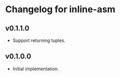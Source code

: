 # Changelog for inline-asm

## v0.1.1.0

* Support returning tuples.

## v0.1.0.0

* Initial implementation.

